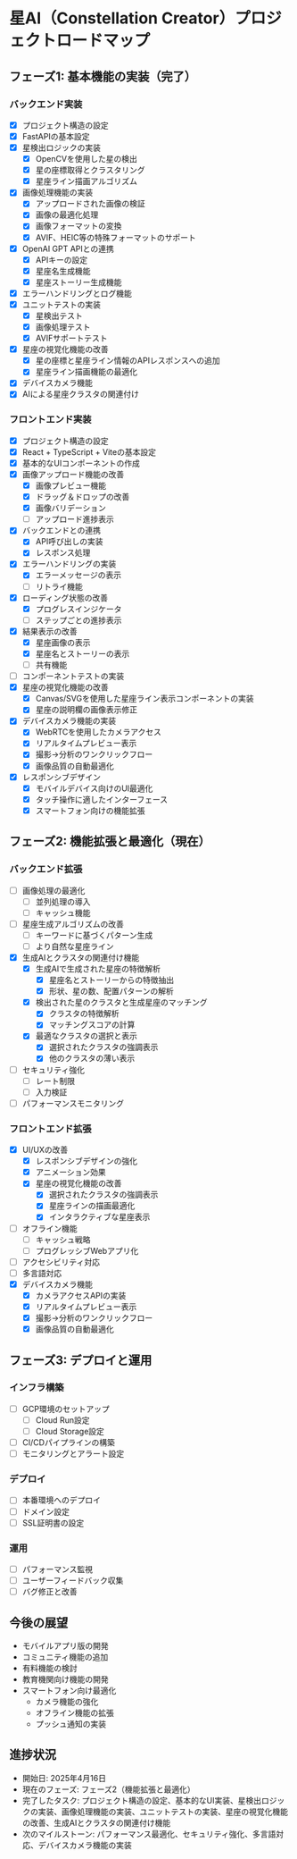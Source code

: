 # 星AI（Constellation Creator）プロジェクトロードマップ

## フェーズ1: 基本機能の実装（完了）

### バックエンド実装
- [x] プロジェクト構造の設定
- [x] FastAPIの基本設定
- [x] 星検出ロジックの実装
  - [x] OpenCVを使用した星の検出
  - [x] 星の座標取得とクラスタリング
  - [x] 星座ライン描画アルゴリズム
- [x] 画像処理機能の実装
  - [x] アップロードされた画像の検証
  - [x] 画像の最適化処理
  - [x] 画像フォーマットの変換
  - [x] AVIF、HEIC等の特殊フォーマットのサポート
- [x] OpenAI GPT APIとの連携
  - [x] APIキーの設定
  - [x] 星座名生成機能
  - [x] 星座ストーリー生成機能
- [x] エラーハンドリングとログ機能
- [x] ユニットテストの実装
  - [x] 星検出テスト
  - [x] 画像処理テスト
  - [x] AVIFサポートテスト
- [x] 星座の視覚化機能の改善
  - [x] 星の座標と星座ライン情報のAPIレスポンスへの追加
  - [x] 星座ライン描画機能の最適化
- [x] デバイスカメラ機能
- [x] AIによる星座クラスタの関連付け

### フロントエンド実装
- [x] プロジェクト構造の設定
- [x] React + TypeScript + Viteの基本設定
- [x] 基本的なUIコンポーネントの作成
- [x] 画像アップロード機能の改善
  - [x] 画像プレビュー機能
  - [x] ドラッグ＆ドロップの改善
  - [x] 画像バリデーション
  - [ ] アップロード進捗表示
- [x] バックエンドとの連携
  - [x] API呼び出しの実装
  - [x] レスポンス処理
- [x] エラーハンドリングの実装
  - [x] エラーメッセージの表示
  - [ ] リトライ機能
- [x] ローディング状態の改善
  - [x] プログレスインジケータ
  - [ ] ステップごとの進捗表示
- [x] 結果表示の改善
  - [x] 星座画像の表示
  - [x] 星座名とストーリーの表示
  - [ ] 共有機能
- [ ] コンポーネントテストの実装
- [x] 星座の視覚化機能の改善
  - [x] Canvas/SVGを使用した星座ライン表示コンポーネントの実装
  - [x] 星座の説明欄の画像表示修正
- [x] デバイスカメラ機能の実装
  - [x] WebRTCを使用したカメラアクセス
  - [x] リアルタイムプレビュー表示
  - [x] 撮影→分析のワンクリックフロー
  - [x] 画像品質の自動最適化
- [x] レスポンシブデザイン
  - [x] モバイルデバイス向けのUI最適化
  - [x] タッチ操作に適したインターフェース
  - [x] スマートフォン向けの機能拡張

## フェーズ2: 機能拡張と最適化（現在）

### バックエンド拡張
- [ ] 画像処理の最適化
  - [ ] 並列処理の導入
  - [ ] キャッシュ機能
- [ ] 星座生成アルゴリズムの改善
  - [ ] キーワードに基づくパターン生成
  - [ ] より自然な星座ライン
- [x] 生成AIとクラスタの関連付け機能
  - [x] 生成AIで生成された星座の特徴解析
    - [x] 星座名とストーリーからの特徴抽出
    - [x] 形状、星の数、配置パターンの解析
  - [x] 検出された星のクラスタと生成星座のマッチング
    - [x] クラスタの特徴解析
    - [x] マッチングスコアの計算
  - [x] 最適なクラスタの選択と表示
    - [x] 選択されたクラスタの強調表示
    - [x] 他のクラスタの薄い表示
- [ ] セキュリティ強化
  - [ ] レート制限
  - [ ] 入力検証
- [ ] パフォーマンスモニタリング

### フロントエンド拡張
- [x] UI/UXの改善
  - [x] レスポンシブデザインの強化
  - [x] アニメーション効果
  - [x] 星座の視覚化機能の改善
    - [x] 選択されたクラスタの強調表示
    - [x] 星座ラインの描画最適化
    - [x] インタラクティブな星座表示
- [ ] オフライン機能
  - [ ] キャッシュ戦略
  - [ ] プログレッシブWebアプリ化
- [ ] アクセシビリティ対応
- [ ] 多言語対応
- [x] デバイスカメラ機能
  - [x] カメラアクセスAPIの実装
  - [x] リアルタイムプレビュー表示
  - [x] 撮影→分析のワンクリックフロー
  - [x] 画像品質の自動最適化

## フェーズ3: デプロイと運用

### インフラ構築
- [ ] GCP環境のセットアップ
  - [ ] Cloud Run設定
  - [ ] Cloud Storage設定
- [ ] CI/CDパイプラインの構築
- [ ] モニタリングとアラート設定

### デプロイ
- [ ] 本番環境へのデプロイ
- [ ] ドメイン設定
- [ ] SSL証明書の設定

### 運用
- [ ] パフォーマンス監視
- [ ] ユーザーフィードバック収集
- [ ] バグ修正と改善

## 今後の展望
- モバイルアプリ版の開発
- コミュニティ機能の追加
- 有料機能の検討
- 教育機関向け機能の開発
- スマートフォン向け最適化
  - カメラ機能の強化
  - オフライン機能の拡張
  - プッシュ通知の実装

## 進捗状況
- 開始日: 2025年4月16日
- 現在のフェーズ: フェーズ2（機能拡張と最適化）
- 完了したタスク: プロジェクト構造の設定、基本的なUI実装、星検出ロジックの実装、画像処理機能の実装、ユニットテストの実装、星座の視覚化機能の改善、生成AIとクラスタの関連付け機能
- 次のマイルストーン: パフォーマンス最適化、セキュリティ強化、多言語対応、デバイスカメラ機能の実装
    